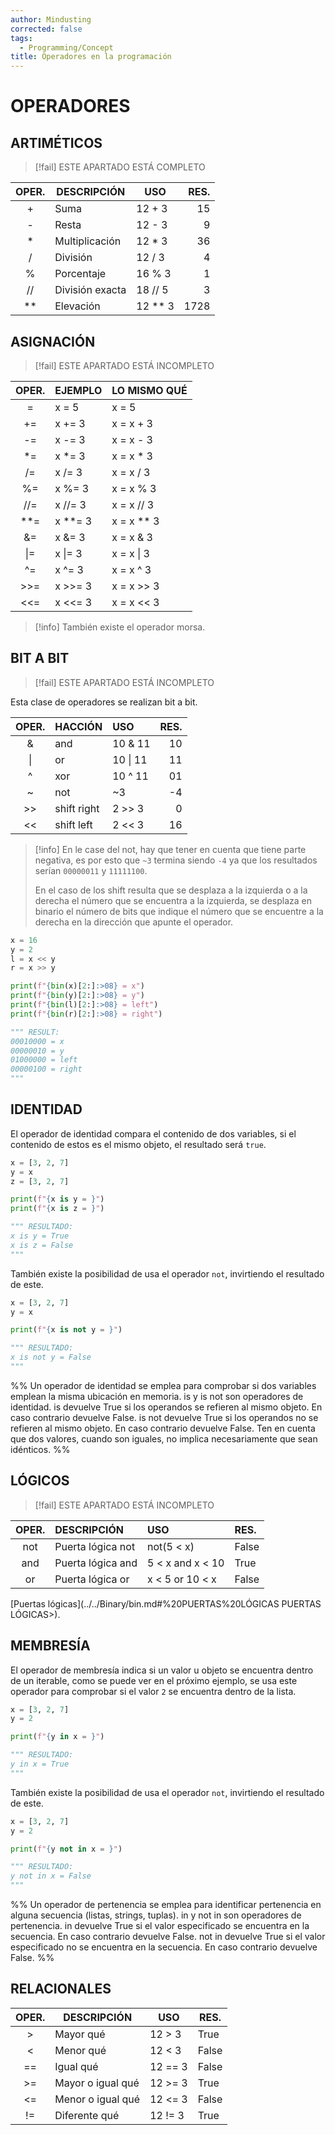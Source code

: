 ```yaml
---
author: Mindusting
corrected: false
tags:
  - Programming/Concept
title: Operadores en la programación
---
```


# OPERADORES

## ARTIMÉTICOS

> [!fail] ESTE APARTADO ESTÁ COMPLETO

| OPER. | DESCRIPCIÓN     | USO      | RES. |
|:-----:|-----------------|----------|-----:|
|   +   | Suma            | 12 + 3   |   15 |
|   -   | Resta           | 12 - 3   |    9 |
|  \*   | Multiplicación  | 12 \* 3  |   36 |
|   /   | División        | 12 / 3   |    4 |
|  \%   | Porcentaje      | 16 \% 3  |    1 |
|  //   | División exacta | 18 // 5  |    3 |
| \*\*  | Elevación       | 12 \*\* 3| 1728 |

## ASIGNACIÓN

> [!fail] ESTE APARTADO ESTÁ INCOMPLETO

| OPER. | EJEMPLO   | LO MISMO QUÉ  |
|:-----:|:----------|:--------------|
|    \= | x \= 5    | x \= 5        |
|   +\= | x +\= 3   | x \= x + 3    |
|   -\= | x -\= 3   | x \= x - 3    |
|  \*\= | x \*\= 3  | x \= x \* 3   |
|   /\= | x /\= 3   | x \= x / 3    |
|  \%\= | x \%\= 3  | x \= x \% 3   |
|   //= | x //\= 3  | x \= x // 3   |
| \*\*= | x \*\*= 3 | x \= x \*\* 3 |
|    &= | x &= 3    | x \= x & 3    |
|  \|\= | x \|\= 3  | x \= x \| 3   |
|  \^\= | x \^\= 3  | x \= x \^ 3   |
|  >>\= | x >>\= 3  | x \= x >> 3   |
|  <<\= | x <<\= 3  | x \= x << 3   |

> [!info]
> También existe el operador morsa.

## BIT A BIT

> [!fail] ESTE APARTADO ESTÁ INCOMPLETO

Esta clase de operadores se realizan bit a bit.

| OPER. | HACCIÓN     | USO      | RES. |
|:-----:|:------------|:---------|-----:|
|   &   | and         | 10 & 11  |   10 |
|  \|   | or          | 10 \| 11 |   11 |
|  \^   | xor         | 10 \^ 11 |   01 |
|  \~   | not         | ~3       |   -4 |
|  >>   | shift right | 2 >> 3   |    0 |
|  <<   | shift left  | 2 << 3   |   16 |

> [!info]
> En le case del not, hay que tener en cuenta que tiene parte negativa, es por esto que `~3` termina siendo `-4` ya que los resultados serían `00000011` y `11111100`.
>
> En el caso de los shift resulta que se desplaza a la izquierda o a la derecha el número que se encuentra a la izquierda, se desplaza en binario el número de bits que indique el número que se encuentre a la derecha en la dirección que apunte el operador.

```python
x = 16
y = 2
l = x << y
r = x >> y

print(f"{bin(x)[2:]:>08} = x")
print(f"{bin(y)[2:]:>08} = y")
print(f"{bin(l)[2:]:>08} = left")
print(f"{bin(r)[2:]:>08} = right")

""" RESULT:
00010000 = x
00000010 = y
01000000 = left
00000100 = right
"""
```

## IDENTIDAD

El operador de identidad compara el contenido de dos variables, si el contenido de estos es el mismo objeto, el resultado será `true`.

```python
x = [3, 2, 7]
y = x
z = [3, 2, 7]

print(f"{x is y = }")
print(f"{x is z = }")

""" RESULTADO:
x is y = True
x is z = False
"""
```

También existe la posibilidad de usa el operador `not`, invirtiendo el resultado de este.

```python
x = [3, 2, 7]
y = x

print(f"{x is not y = }")

""" RESULTADO:
x is not y = False
"""
```

%%
Un operador de identidad se emplea para comprobar si dos variables emplean la misma ubicación en memoria.
is y is not son operadores de identidad.
is devuelve True si los operandos se refieren al mismo objeto. En caso contrario devuelve False.
is not devuelve True si los operandos no se refieren al mismo objeto. En caso contrario devuelve False.
Ten en cuenta que dos valores, cuando son iguales, no implica necesariamente que sean idénticos.
%%

## LÓGICOS

> [!fail] ESTE APARTADO ESTÁ INCOMPLETO

| OPER. | DESCRIPCIÓN       | USO              | RES.  |
|:-----:|:------------------|:-----------------|:------|
|  not  | Puerta lógica not | not(5 < x)       | False |
|  and  | Puerta lógica and | 5 < x and x < 10 | True  |
|   or  | Puerta lógica or  | x < 5 or 10 < x  | False |

[Puertas lógicas](../../Binary/bin.md#%20PUERTAS%20LÓGICAS PUERTAS LÓGICAS>).

## MEMBRESÍA

El operador de membresía indica si un valor u objeto se encuentra dentro de un iterable, como se puede ver en el próximo ejemplo, se usa este operador para comprobar si el valor `2` se encuentra dentro de la lista.

```python
x = [3, 2, 7]
y = 2

print(f"{y in x = }")

""" RESULTADO:
y in x = True
"""
```

También existe la posibilidad de usa el operador `not`, invirtiendo el resultado de este.

```python
x = [3, 2, 7]
y = 2

print(f"{y not in x = }")

""" RESULTADO:
y not in x = False
"""
```

%%
Un operador de pertenencia se emplea para identificar pertenencia en alguna secuencia (listas, strings, tuplas).
in y not in son operadores de pertenencia.
in devuelve True si el valor especificado se encuentra en la secuencia. En caso contrario devuelve False.
not in devuelve True si el valor especificado no se encuentra en la secuencia. En caso contrario devuelve False.
%%

## RELACIONALES

| OPER. | DESCRIPCIÓN       | USO       | RES.  |
|:-----:|-------------------|-----------|-------|
|   >   | Mayor qué         | 12 > 3    | True  |
|   <   | Menor qué         | 12 < 3    | False |
| \=\=  | Igual qué         | 12 \=\= 3 | False |
|  >\=  | Mayor o igual qué | 12 >\= 3  | True  |
|  <\=  | Menor o igual qué | 12 <\= 3  | False |
|  !\=  | Diferente qué     | 12 !\= 3  | True  |

